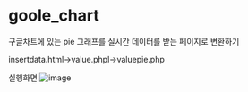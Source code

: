 # goole_chart
구글차트에 있는 pie 그래프를 실시간 데이터를 받는 페이지로 변환하기

insertdata.html->value.phpl->valuepie.php

실행화면
![image](https://user-images.githubusercontent.com/127082884/233233495-fb33f86d-72b7-41ff-95c1-ef60d69d5c44.png)

